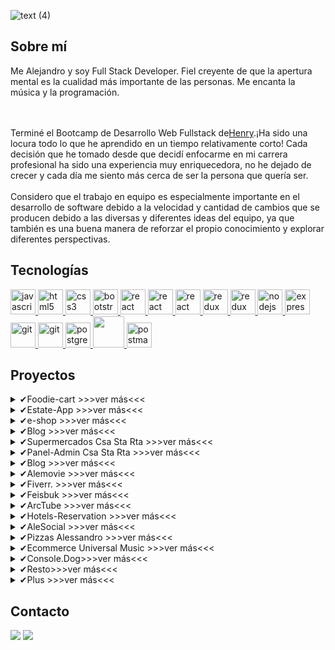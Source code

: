 ![text (4)](https://user-images.githubusercontent.com/101005998/187993785-5f271559-27b0-4b33-a717-35b27248d32f.gif)




## Sobre mí

<p>
Me Alejandro y soy Full Stack Developer. Fiel creyente de que la apertura mental es la cualidad más importante de las personas. Me encanta la música y la programación.

<br><br>
Terminé el Bootcamp de Desarrollo Web Fullstack de<a href="https://www.soyhenry.com">Henry</a>.¡Ha sido una locura todo lo que he aprendido en un tiempo relativamente corto! Cada decisión que he tomado desde que decidí enfocarme en mi carrera profesional ha sido una experiencia muy enriquecedora, no he dejado de crecer y cada día me siento más cerca de ser la persona que quería ser.
<br><br>
Considero que el trabajo en equipo es especialmente importante en el desarrollo de software debido a la velocidad y cantidad de cambios que se producen debido a las diversas y diferentes ideas del equipo, ya que también es una buena manera de reforzar el propio conocimiento y explorar diferentes perspectivas.
</p>

## Tecnologías

<p align="left">  <a href="https://developer.mozilla.org/en-US/docs/Web/JavaScript" target="_blank"> <img src="https://upload.wikimedia.org/wikipedia/commons/thumb/9/99/Unofficial_JavaScript_logo_2.svg/1024px-Unofficial_JavaScript_logo_2.svg.png" alt="javascript" width="40" height="40"/> </a> 
<a href="https://www.w3.org/html/" target="_blank"> <img src="https://upload.wikimedia.org/wikipedia/commons/thumb/3/38/HTML5_Badge.svg/600px-HTML5_Badge.svg.png" alt="html5" width="40" height="40"/> </a>
<a href="https://www.w3schools.com/css/" target="_blank"> <img src="https://cdn4.iconfinder.com/data/icons/social-media-logos-6/512/121-css3-512.png" alt="css3" width="40" height="40"/> </a> 
<a href="https://getbootstrap.com" target="_blank"> <img src="https://upload.wikimedia.org/wikipedia/commons/thumb/b/b2/Bootstrap_logo.svg/1024px-Bootstrap_logo.svg.png" alt="bootstrap" width="40" height="40"/> </a>
<a href="https://reactjs.org/" target="_blank"> <img src="https://seeklogo.com/images/R/react-logo-7B3CE81517-seeklogo.com.png" alt="react" width="40" height="40"/> </a> 
   <a href="https://next.org/" target="_blank"> <img src="https://seeklogo.com/images/N/next-js-logo-7929BCD36F-seeklogo.com.png" alt="react" width="40" height="40"/> </a> 
   <a href="https://typescript.org/" target="_blank"> <img src="https://seeklogo.com/images/T/typescript-logo-B29A3F462D-seeklogo.com.png" alt="react" width="40" height="40"/> </a> 
   <a href="https://tailwind.js.org" target="_blank"> <img src="https://seeklogo.com/images/T/tailwind-css-logo-5AD4175897-seeklogo.com.png" alt="redux" width="40" height="40"/> </a>
   <a href="https://redux.js.org" target="_blank"> <img src="https://seeklogo.com/images/R/redux-logo-9CA6836C12-seeklogo.com.png" alt="redux" width="40" height="40"/> </a>
   <a href="https://nodejs.org" target="_blank"> <img src="https://cdn.pixabay.com/photo/2015/04/23/17/41/node-js-736399_960_720.png" alt="nodejs" height="40"/> </a>
<a href="https://expressjs.com" target="_blank"> <img src="https://i.cloudup.com/zfY6lL7eFa-3000x3000.png" alt="express" height="40"/> </a> 
<a href="https://git-scm.com/" target="_blank"> <img src="https://www.vectorlogo.zone/logos/git-scm/git-scm-icon.svg" alt="git" width="40" height="40"/> </a> 
<a href="https://insomnia.com/" target="_blank"> <img src="https://seeklogo.com/images/I/insomnia-logo-A35E09EB19-seeklogo.com.png" alt="git" width="40" height="40"/> </a> <a href="https://www.postgresql.org" target="_blank"> <img src="https://upload.wikimedia.org/wikipedia/commons/thumb/2/29/Postgresql_elephant.svg/1200px-Postgresql_elephant.svg.png" alt="postgresql" width="40" height="40"/> </a> 
<a href="https://www.mongoDB.org" target="_blank"> <img src="https://w7.pngwing.com/pngs/956/695/png-transparent-mongodb-original-wordmark-logo-icon-thumbnail.png" alt="" width="50" height="50"/> </a> 
<a href="https://postman.com" target="_blank"> <img src="https://www.vectorlogo.zone/logos/getpostman/getpostman-icon.svg" alt="postman" width="40" height="40"/> </a> 
   
</div>

## Proyectos

<details>
    <summary>✔Foodie-cart >>>ver más<<<</summary>
<p><img alt='✔foodie-cart.1' src="https://github.com/Alek30k/Foodie-Cart/assets/101005998/57208188-54e9-4164-9665-948a2b075d78"  width="250" height="180"/>
<img alt='✔foodie-cart.2' src='https://github.com/Alek30k/Foodie-Cart/assets/101005998/bed73156-12e1-4f2e-872b-e490ff31766b' width="250" height="180"/>
 <img alt='✔foodie-cart.3' src='https://github.com/Alek30k/Foodie-Cart/assets/101005998/3c6fe55e-fdd8-4c58-9f39-4e836433df86' width="250" height="180"/><a href="https://foodie-cart-steel.vercel.app/" target="_blank">>>>Deploy<<<</a>     
</details>
    <details>
    <summary>✔Estate-App >>>ver más<<<</summary>
<p><img alt='✔estate-app.1' src="https://github.com/Alek30k/Estate-app/assets/101005998/3d7beed6-07bc-4502-a320-9dbb8036cfd9"  width="250" height="180"/>
<img alt='✔estate-app.2' src='https://github.com/Alek30k/Estate-app/assets/101005998/6796b5ab-3272-40ae-b693-8a6255da330f' width="250" height="180"/>
 <img alt='✔estate-app.3' src='https://github.com/Alek30k/Estate-app/assets/101005998/aa39477f-8120-4aa1-95e3-504ad430320a' width="250" height="180"/><a href="https://estate-app-beta.vercel.app/" target="_blank">>>>Deploy<<<</a>     
</details>
<details>
    <summary>✔e-shop >>>ver más<<<</summary>
<p><img alt='✔e-shop.1' src="https://github.com/Alek30k/Alek30k/assets/101005998/048eb6a7-dadc-4ef9-ac43-67e5fd11ea0d"  width="250" height="180"/>
<img alt='✔e-shop.2' src='https://github.com/Alek30k/Alek30k/assets/101005998/044d05ac-47b4-4326-9d28-a0b22e0c1543' width="250" height="180"/>
 <img alt='✔e-shop.3' src='https://github.com/Alek30k/Alek30k/assets/101005998/3e49790f-a9e8-4c02-94bd-f92595d528b1' width="250" height="180"/><a href="https://e-shop-one-drab.vercel.app/" target="_blank">>>>Deploy<<<</a>     
</details>
<details>
    <summary>✔Blog >>>ver más<<<</summary>
<p><img alt='✔blog.1' src='https://github.com/Alek30k/Blog_App/assets/101005998/5ecb6200-3921-43ea-b98d-151ee0cf812a' width="250" height="180"/>
<img alt='✔blog.2' src='https://github.com/Alek30k/Blog_App/assets/101005998/54b19191-bb08-4b64-a96f-048d9f8805ea' width="250" height="180"/>
 <img alt='✔blog.3' src='https://github.com/Alek30k/Blog_App/assets/101005998/66a5ff2e-b4b3-4a0a-a7dd-795e6dd07ea9' width="250" height="180"/>     
</details>

<details>
    <summary>✔Supermercados Csa Sta Rta  >>>ver más<<<</summary>
<p><img alt='✔Super.1' src='https://github.com/Alek30k/Alek30k/assets/101005998/ca955437-0e60-4e4a-8422-eea5736d1fc4' width="250" height="180"/>
<img alt='✔Super.2' src='https://github.com/Alek30k/Alek30k/assets/101005998/e4653e8f-b21e-46f5-a6a9-c55337ba2429' width="250" height="180"/>
 <img alt='✔Super.3' src='https://github.com/Alek30k/Alek30k/assets/101005998/58bfec5f-428e-4f3b-916c-e6b21870970e' width="250" height="180"/><a href="https://csarta.vercel.app/" target="_blank">>>>Deploy<<<</a>     
</details>

<details>
    <summary>✔Panel-Admin Csa Sta Rta  >>>ver más<<<</summary>
<p><img alt='✔panel.1' src='https://github.com/Alek30k/PanelAdmin/assets/101005998/40202b4d-9899-42bd-b6b6-c18bec401df0' width="250" height="180"/>
<img alt='✔panel.2' src='https://github.com/Alek30k/PanelAdmin/assets/101005998/3ad3e109-44ee-485b-b9ee-c33dd8b232b8' width="250" height="180"/>
 <img alt='✔panel.3' src='https://github.com/Alek30k/PanelAdmin/assets/101005998/b845952e-8a15-4dd8-8b21-375f0ff24293' width="250" height="180"/><a href="https://panel-admin-two.vercel.app/" target="_blank">>>>Deploy<<<</a>     
</details>
   
   <details>
    <summary>✔Blog  >>>ver más<<<</summary>
<p><img alt='✔Blog.1' src='https://github.com/Alek30k/learnNext.js/assets/101005998/3c9c4f86-a089-4e6c-94af-ca4b2b905584' width="250" height="180"/>
<img alt='✔Blog.2' src='https://github.com/Alek30k/learnNext.js/assets/101005998/eaf86512-6b20-4f8e-a6a3-549018cb41e2' width="250" height="180"/>
 <img alt='✔Blog.3' src='https://github.com/Alek30k/learnNext.js/assets/101005998/35c43881-ff67-4bbf-9844-77615c5dcd96' width="250" height="180"/><a href="https://blog-next-iee4tdka0-alek30k.vercel.app" target="_blank">>>>Deploy<<<</a>     
</details>

<details>
    <summary>✔Alemovie  >>>ver más<<<</summary>
<p><img alt='✔Movie.1' src='https://user-images.githubusercontent.com/101005998/228261001-935d6e77-8151-40f4-a572-8f191d85bfab.png' width="250" height="180"/>
<img alt='✔Movie.2' src='https://user-images.githubusercontent.com/101005998/228261157-833f0ecf-6cb4-47de-b6e0-de79efe98300.png' width="250" height="180"/>
 <img alt='✔Movie.3' src='https://user-images.githubusercontent.com/101005998/228261442-56473daf-4c16-48c5-a9eb-01e90bce08a6.png' width="250" height="180"/><a href="https://voluble-jelly-c121e1.netlify.app/" target="_blank">>>>Deploy<<<</a>     
</details>


<details>
    <summary>✔Fiverr.   >>>ver más<<<</summary>
<p><img alt='✔Fiverr.1' src='https://user-images.githubusercontent.com/101005998/219974106-a3ad4d29-4a51-4180-9fb7-cbef45992643.png' width="250" height="180"/>
<img alt='✔Fiverr.2' src='https://user-images.githubusercontent.com/101005998/219974232-73fb5a7d-2455-437f-bcec-90d920941e88.png' width="250" height="180"/>
 <img alt='✔Fiverr.3' src='https://user-images.githubusercontent.com/101005998/219974256-8a3da070-0583-4012-ac68-14bdc8be6160.png' width="250" height="180"/><a href="https://merry-bienenstitch-43a67e.netlify.app" target="_blank">>>>Deploy<<<</a></details>

<details>
    <summary>✔Feisbuk   >>>ver más<<<</summary>
<p><img alt='✔Feisbuk' src='https://user-images.githubusercontent.com/101005998/201527099-8e3eea28-df60-49ce-8713-123af938b2f2.png' width="250" height="180"/>
<img alt='✔Feisbuk2' src='https://user-images.githubusercontent.com/101005998/201527171-bb52d288-e839-4548-ab1a-d8202487dc2d.png' width="250" height="180"/>
 <img alt='✔Feisbuk3' src='https://user-images.githubusercontent.com/101005998/201527217-7c99836d-375a-49fb-b692-1408ad76c659.png' width="250" height="180"/><a href="https://socialfeisbuk-or0g0pnjo-alek30k.vercel.app/" target="_blank">>>>Deploy<<<</a></details>
    
<details>
    <summary>✔ArcTube   >>>ver más<<<</summary>
 <p><img alt='✔ArcTube' src='https://user-images.githubusercontent.com/101005998/198392701-f7227cb4-82f6-4ecb-bc19-afeeeb8fc09f.png' width="250" height="180"/>
<img alt='✔ArcTube2' src='https://user-images.githubusercontent.com/101005998/198392864-a007aadf-be22-4b2e-b715-48d1d3780640.png' width="250" height="180"/>
 <img alt='✔ArcTube3' src='https://user-images.githubusercontent.com/101005998/198393680-6aa865fd-176a-4203-9f42-47c8ee0d0f42.png' width="250" height="180"/><a href="https://arctube.vercel.app/" target="_blank">>>>Deploy<<<</a></details>

 <details>
    <summary>✔Hotels-Reservation  >>>ver más<<<</summary>
 <p><img alt='✔Hotels-Reservation' src='https://user-images.githubusercontent.com/101005998/194777791-13f98d6d-6433-4b75-bab1-04026846594d.png' width="250" height="180"/>
<img alt='✔Ecomerce Universal Music2' src='https://user-images.githubusercontent.com/101005998/194777918-f353c262-be8c-47ed-a713-13dadb0038dc.png' width="250" height="180"/>
 <img alt='✔Ecomerce Universal Music3' src='https://user-images.githubusercontent.com/101005998/194777934-4d9cae6e-e40e-4e13-817f-916abd26e1df.png' width="250" height="180"/><a href="https://f-hotel-reservation.vercel.app/" target="_blank">>>>Deploy<<<</a></details>
     
<details>
    <summary>✔AleSocial  >>>ver más<<<</summary>
 <p><img alt='✔AleSocial1' src='https://user-images.githubusercontent.com/101005998/220920709-d6c7b3ca-52a7-4246-9b96-a528b5db02b6.png' width="250" height="180"/>
<img alt='✔AleSocial2' src='https://user-images.githubusercontent.com/101005998/220921075-448abb3f-6414-4f1f-a435-c59fc3050daa.png' width="250" height="180"/>
 <img alt='✔AleSocial3' src='https://user-images.githubusercontent.com/101005998/220921206-4171b676-f663-48fb-a434-15ed78f5b024.png' width="250" height="180"/><a href="https://alesocial.vercel.app/login" target="_blank">>>>Deploy<<<</a></details>

 <details>
    <summary>✔Pizzas Alessandro  >>>ver más<<<</summary>
 <p><img alt='✔Alessandro1' src='https://github.com/Alek30k/Pizza-Alessandro/assets/101005998/f603d28d-ba41-44b0-a963-bbd0551e8900' width="250" height="180"/>
<img alt='✔Alessandro2' src='https://github.com/Alek30k/Pizza-Alessandro/assets/101005998/79149cba-7c69-4480-a88d-2d7602862b7e' width="250" height="180"/>
 <img alt='✔Alessandro3' src='https://github.com/Alek30k/Pizza-Alessandro/assets/101005998/40620771-57d3-4312-a67d-0972f819e097' width="250" height="180"/><a href="https://pizza-alessandro.vercel.app/" target="_blank">>>>Deploy<<<</a></details>

<details>
    <summary>✔Ecommerce Universal Music >>>ver más<<<</summary>
 <p><img alt='✔Ecommerce Universal Music' src='https://user-images.githubusercontent.com/101005998/187280053-0cb266b8-4ccd-4cc1-ac87-c41f2466845b.png' width="250" height="180"/>
<img alt='✔Ecomerce Universal Music2' src='https://user-images.githubusercontent.com/101005998/187325973-abee7594-6dfc-4ebb-a670-0527cc4feb37.png' width="250" height="180"/>
 <img alt='✔Ecomerce Universal Music3' src='https://user-images.githubusercontent.com/101005998/187327005-0f51a729-505e-459b-8f25-dbf3cea26ad0.png' width="250" height="180"/><a href="https://universalmusic-henry.web.app/" target="_blank">>>>Deploy<<<</a></details>
 
 <details>
    <summary>✔Console.Dog>>>ver más<<<</summary>   
 ✔console.Dog()<br />
<img alt='✔DogsApp' src='https://user-images.githubusercontent.com/101005998/187280312-c69bc122-9e74-4ff5-8eec-36a5939c20d0.png' width="250" height="180"/>
 <img alt='✔DogsApp' src='https://user-images.githubusercontent.com/101005998/187328880-606437d8-b7f9-407e-ad25-56558d5f4654.png' width="250" height="180"/>
 <img alt='✔DogsApp' src='https://user-images.githubusercontent.com/101005998/187328983-b1b510aa-be21-48c8-a996-86109c729cb2.png' width="250" height="180"/><a href="https://dogs-project-alejandro.vercel.app/">>>>Deploy<<<</a></details>
                    
<details>
    <summary>✔Resto>>>ver más<<<</summary>
<img alt='✔Food' src='https://user-images.githubusercontent.com/101005998/187329762-d2a7efef-6ddc-4b4d-8e9e-5b92be1b726e.png' width="250" height="180"/>
 <img alt='✔Food' src='https://user-images.githubusercontent.com/101005998/187281087-f9c7f4ae-c90e-408c-a821-d3aedf39d647.png' width="250" height="180"/>
  <img alt='✔Food' src='https://user-images.githubusercontent.com/101005998/187329964-84040bec-65fa-4ea1-ae2f-1d63e3b26aa7.png' width="250" height="180"/><a href="https://curious-starburst-fc97ca.netlify.app/" target="_blank">>>>Deploy<<<</a></details>
                         
 <details>
    <summary>✔Plus  >>>ver más<<<</summary>
  <div> 
 <img alt='✔shop' src='https://user-images.githubusercontent.com/101005998/194778929-19799d4e-f22c-4211-a2f6-102117831e48.png' width="250" height="180"/><a href="https://shop-arc.vercel.app/" target="_blank">>>>Deploy<<<</a></div>
<div> <img alt='✔weather' src='https://user-images.githubusercontent.com/101005998/194778808-56a82443-f1a4-4afe-9d69-dfeb3b93c711.png' width="250" height="180"/><a href="https://weather-app-murex-five.vercel.app/" target="_blank">>>>Deploy<<<</a></div>
 <div><img alt='✔Food' src='https://user-images.githubusercontent.com/101005998/187330545-555abca4-ef26-40f0-ad3a-90bf64d26976.png' width="250" height="180"/><a href="https://alejandro-cabrera-headphones.netlify.app/" target="_blank">>>>Deploy<<<</a></div>
<div><img alt='✔Snake' src='https://user-images.githubusercontent.com/101005998/187290489-89bfd5da-a3a5-41be-bd43-27ed033a3c62.png' width="250" height="180"/><a href="https://alejandro-cabrera-game-snake.netlify.app/" target="_blank">>>>Deploy<<<</a></div>
<div><img alt='✔Memory' src='https://user-images.githubusercontent.com/101005998/187290659-4005ed9b-aafc-481d-a438-36f3436e6624.png' width="250" height="180"/><a href="https://alejandro-cabrera-juego-memoria.netlify.app/" target="_blank">>>>Deploy<<<</a></div>
 </details>



## Contacto

<div> 
 <a href="https://www.linkedin.com/in/alejandro-cabrera-7b13a7177/"><img src="https://img.shields.io/badge/LinkedIn-0077b5?style=for-the-badge&logo=linkedin&logoColor=white" target="_blank"></a> <a href="mailto:alemank23k@gmail.com?Subject=Aquí%20el%20asunto%20del%20mail" target="_blank"><img src="https://img.shields.io/badge/GMAIL-f14b28?style=for-the-badge&logo=gmail&logoColor=white" target="_blank"></a>
</div>



<!--
**Alek30k/Alek30k** is a ✨ _special_ ✨ repository because its `README.md` (this file) appears on your GitHub profile.

Here are some ideas to get you started:

- 🔭 I’m currently working on ...
- 🌱 I’m currently learning ...
- 👯 I’m looking to collaborate on ...
- 🤔 I’m looking for help with ...
- 💬 Ask me about ...
- 📫 How to reach me: ...
- 😄 Pronouns: ...
- ⚡ Fun fact: ...
-->
